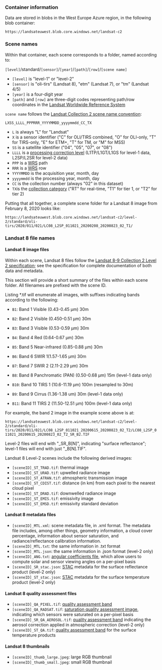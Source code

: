### Container information

Data are stored in blobs in the West Europe Azure region, in the following blob container:

`https://landsateuwest.blob.core.windows.net/landsat-c2`


### Scene names

Within that container, each scene corresponds to a folder, named according to:

`[level]`/standard/`[sensor]`/`[year]`/`[path]`/`[row]`/`[scene name]`

* `[level]` is "level-1" or "level-2"
* `[sensor]` is "oli-tirs" (Landsat 8), "etm" (Landsat 7), or "tm" (Landsat 4/5)
* `[year]` is a four-digit year
* `[path]` and `[row]` are three-digit codes representing path/row coordinates in the [Landsat Worldwide Reference System](https://landsat.gsfc.nasa.gov/about/worldwide-reference-system)

`scene name` follows the [Landsat Collection 2 scene name convention](https://www.usgs.gov/faqs/what-naming-convention-landsat-collection-2-level-1-and-level-2-scenes?qt-news_science_products=0#qt-news_science_products):

`LXSS_LLLL_PPPRRR_YYYYMMDD_yyyymmdd_CC_TX`

* `L` is always "L" for "Landsat"
* `X` is a sensor identifier ("C" for OLI/TIRS combined, "O" for OLI-only, "T" for TIRS-only, "E" for ETM+, "T" for TM, or "M" for MSS)
* `SS` is a satellite identifier ("04", "05", "07", or "08")
* `LLLL` is a [processing correction level](https://www.usgs.gov/core-science-systems/nli/landsat/landsat-levels-processing) (L1TP/L1GT/L1GS for level-1 data, L2SP/L2SR for level-2 data)
* `PPP` is a [WRS](https://landsat.gsfc.nasa.gov/about/worldwide-reference-system) path
* `RRR` is a [WRS](https://landsat.gsfc.nasa.gov/about/worldwide-reference-system) row
* `YYYYMMDD` is the acquisition year, month, day
* `yyyymmdd` is the processing year, month, day
* `CC` is the collection number (always "02" in this dataset)
* `TX`is the [collection category](https://www.usgs.gov/media/videos/landsat-collections-what-are-tiers) ("RT" for real-time, "T1" for tier 1, or "T2" for tier 2)

Putting that all together, a complete scene folder for a Landsat 8 image from February 8, 2020 looks like:

`https://landsateuwest.blob.core.windows.net/landsat-c2/level-2/standard/oli-tirs/2020/011/021/LC08_L2SP_011021_20200208_20200823_02_T1/`

### Landsat 8 file names

#### Landsat 8 image files

Within each scene, Landsat 8 files follow the [Landsat 8-9 Collection 2 Level 2 specification](https://prd-wret.s3.us-west-2.amazonaws.com/assets/palladium/production/atoms/files/LSDS-1328_Landsat8-9-OLI-TIRS-C2-L2-DFCB-v6.pdf); see the specification for complete documentation of both data and metadata.

This section will provide a short summary of the files within each scene folder.  All filenames are prefixed with the scene ID.

Listing *.tif will enumerate all images, with suffixes indicating bands according to the following:

* `B1`: Band 1 Visible (0.43-0.45 µm) 30m
* `B2`: Band 2 Visible (0.450-0.51 µm) 30m
* `B3`: Band 3 Visible (0.53-0.59 µm) 30m
* `B4`: Band 4 Red (0.64-0.67 µm) 30m
* `B5`: Band 5 Near-infrared (0.85-0.88 µm) 30m
* `B6`: Band 6 SWIR 1(1.57-1.65 µm) 30m
* `B7`: Band 7 SWIR 2 (2.11-2.29 µm) 30m
* `B8`: Band 8 Panchromatic (PAN) (0.50-0.68 µm) 15m (level-1 data only)
* `B10`: Band 10 TIRS 1 (10.6-11.19 µm) 100m (resampled to 30m)

* `B9`: Band 9 Cirrus (1.36-1.38 um) 30m (level-1 data only)
* `B11`: Band 11 TIRS 2 (11.50-12.51 µm) 100m (level-1 data only)

For example, the band 2 image in the example scene above is at:

`https://landsateuwest.blob.core.windows.net/landsat-c2/level-2/standard/oli-tirs/2020/011/021/LC08_L2SP_011021_20200615_20200823_02_T2/LC08_L2SP_011021_20200615_20200823_02_T2_SR_B2.TIF`

Level-2 files will end with "_SR_B[N]", indicating "surface reflectance"; level-1 files will end with just "_B[N].TIF".

Landsat 8 Level-2 scenes include the following derived images:

* `[sceneID]_ST_TRAD.tif`: thermal image
* `[sceneID]_ST_URAD.tif`: upwelled radiance image
* `[sceneID]_ST_ATRAN.tif`: atmospheric transmission image
* `[sceneID]_ST_CDIST.tif`: distance (in km) from each pixel to the nearest cloud pixel
* `[sceneID]_ST_DRAD.tif`: downwelled radiance image
* `[sceneID]_ST_EMIS.tif`: emissivity image
* `[sceneID]_ST_EMSD.tif`: emissivity standard deviation

#### Landsat 8 metadata files

* `[sceneID]_MTL.xml`: scene metadata file, in .xml format.  The metadata file includes, among other things, geometry information, a cloud cover percentage, information about sensor saturation, and radiance/reflectance calibration information.
* `[sceneID]_MTL.txt`: the same information in .txt format
* `[sceneID]_MTL.json`: the same information in .json format (level-2 only)
* `[sceneID]_ANG.txt`: [angular coefficients file](https://www.usgs.gov/faqs/what-landsat-collections-angle-coefficient-file-and-how-it-used?qt-news_science_products=0#), which allow users to compute solar and sensor viewing angles on a per-pixel basis 
* `[sceneID]_SR_stac.json`: [STAC](https://stacspec.org/) metadata for the surface reflectance product (level-2 only)
* `[sceneID]_ST_stac.json`: [STAC](https://stacspec.org/) metadata for the surface temperature product (level-2 only)

#### Landsat 8 quality assessment files

* `[sceneID]_QA_PIXEL.tif`: [quality assessment band](https://www.usgs.gov/core-science-systems/nli/landsat/landsat-collection-2-quality-assessment-bands)
* `[sceneID]_QA_RADSAT.tif`: [saturation quality assessment image](https://www.usgs.gov/core-science-systems/nli/landsat/landsat-collection-2-quality-assessment-bands), indicating which sensors were saturated on a per-pixel basis
* `[sceneID]_SR_QA_AEROSOL.tif`: [quality assessment band](https://www.usgs.gov/core-science-systems/nli/landsat/landsat-collection-2-quality-assessment-bands) indicating the aerosol correction applied in atmospheric correction (level-2 only)
* `[sceneID]_ST_QA.tif`: [quality assessment band](https://www.usgs.gov/core-science-systems/nli/landsat/landsat-collection-2-quality-assessment-bands) for the surface temperature products

#### Landsat 8 thumbnails

* `[sceneID]_thumb_large.jpeg`: large RGB thumbnail
* `[sceneID]_thumb_small.jpeg`: small RGB thumbnail